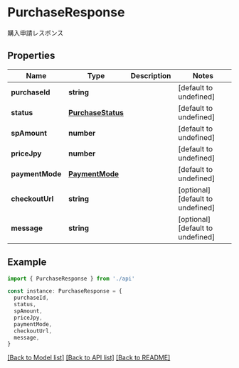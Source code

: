 # PurchaseResponse

購入申請レスポンス

## Properties

| Name            | Type                                    | Description | Notes                             |
| --------------- | --------------------------------------- | ----------- | --------------------------------- |
| **purchaseId**  | **string**                              |             | [default to undefined]            |
| **status**      | [**PurchaseStatus**](PurchaseStatus.md) |             | [default to undefined]            |
| **spAmount**    | **number**                              |             | [default to undefined]            |
| **priceJpy**    | **number**                              |             | [default to undefined]            |
| **paymentMode** | [**PaymentMode**](PaymentMode.md)       |             | [default to undefined]            |
| **checkoutUrl** | **string**                              |             | [optional] [default to undefined] |
| **message**     | **string**                              |             | [optional] [default to undefined] |

## Example

```typescript
import { PurchaseResponse } from './api'

const instance: PurchaseResponse = {
  purchaseId,
  status,
  spAmount,
  priceJpy,
  paymentMode,
  checkoutUrl,
  message,
}
```

[[Back to Model list]](../README.md#documentation-for-models) [[Back to API list]](../README.md#documentation-for-api-endpoints) [[Back to README]](../README.md)
